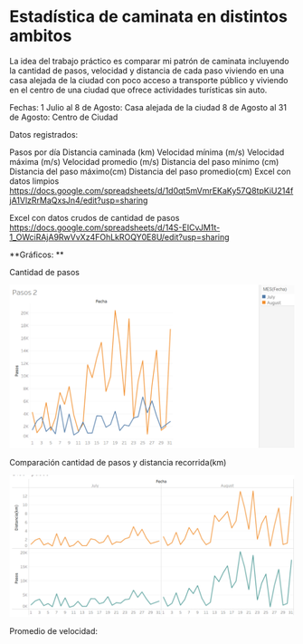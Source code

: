 # Estadística de caminata en distintos ambitos
La idea del trabajo práctico es comparar mi patrón de caminata incluyendo la cantidad de pasos, velocidad y distancia de cada paso viviendo en una casa alejada de la ciudad con poco acceso a transporte público y viviendo en el centro de una ciudad que ofrece actividades turísticas sin auto.

Fechas: 1 Julio al 8 de Agosto: Casa alejada de la ciudad 8 de Agosto al 31 de Agosto: Centro de Ciudad

Datos registrados:

Pasos por día
Distancia caminada (km)
Velocidad mínima (m/s)
Velocidad máxima (m/s)
Velocidad promedio (m/s)
Distancia del paso mínimo (cm)
Distancia del paso máximo(cm)
Distancia del paso promedio(cm)
Excel con datos limpios https://docs.google.com/spreadsheets/d/1d0qt5mVmrEKaKy57Q8tpKiU214fjA1VlzRrMaQxsJn4/edit?usp=sharing

Excel con datos crudos de cantidad de pasos https://docs.google.com/spreadsheets/d/14S-EICvJM1t-1_OWciRAjA9RwVvXz4FOhLkROQY0E8U/edit?usp=sharing





**Gráficos:
**

Cantidad de pasos

![name-of-you-image](https://github.com/jsotoacebal/pdata/blob/main/Pasos.png)


Comparación cantidad de pasos y distancia recorrida(km)

![name-of-you-image](https://github.com/jsotoacebal/pdata/blob/main/pasos%20y%20distancia.png)


Promedio de velocidad:


